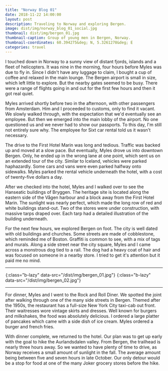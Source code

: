 ```yaml
---
title: "Norway Blog 01"
date: 2018-11-22 14:00:00
layout: post
description: Traveling to Norway and exploring Bergen.
image: dist/img/norway_blog_01_social.jpg
thumbnail: dist/img/bergen_01.jpg
thumbnail-caption: Group of young men in Bergen, Norway.
thumbnail-coordinates: 60.394275&deg; N, 5.3261278&deg; E
categories: travel
---
```


I touched down in Norway to a sunny view of distant fjords, islands and a fleet of helicopters. It was nine in the morning, four hours before Myles was due to fly in. Since I didn't have any luggage to claim, I bought a cup of coffee and relaxed in the main lounge. The Bergen airport is small in size, which left little to explore. But the nearby gates seemed to be busy. There were a range of flights going in and out for the first few hours and then it got real quiet.

Myles arrived shortly before two in the afternoon, with other passengers from Amsterdam. Him and I proceeded to customs, only to find it vacant. We slowly walked through, with the expectation that we'd eventually see an employee. But then we emerged into the main lobby of the airport. No one questioned us and we never had to show our passports. To this day, I'm still not entirely sure why. The employee for Sixt car rental told us it wasn't necessary.

The drive to the First Hotel Marin was long and tedious. Traffic was backed up and moved at a slow pace. But eventually, Myles drove us into downtown Bergen. Only, he ended up in the wrong lane at one point, which sent us on an extended tour of the city. Similar to Iceland, vehicles were parked haphazardly. Some cars and vans were even parked halfway onto sidewalks. Myles parked the rental vehicle underneath the hotel, with a cost of twenty-five dollars a day.

After we checked into the hotel, Myles and I walked over to see the Hanseatic buildings of Bryggen. The heritage site is located along the eastern side of the Vågen harbour and a block away from the First Hotel Marin. The sunlight was nearly perfect, which made the long row of red and white buildings stand-out. Two of the stores were under construction, with massive tarps draped over. Each tarp had a detailed illustration of the building underneath.

For the next few hours, we explored Bergen on foot. The city is well dated with old buildings and churches. Some streets are made of cobblestone, which reminded me of Boston. Graffiti is common to see, with a mix of tags and murals. Along a side street near the city square, Myles and I came across a monstrous dog tied to a rail. The dog had a heavy coat of hair and was focused on someone in a nearby store. I tried to get it's attention but it paid me no mind.

---

![Group of young men in Bergen, Norway.](data:image/gif;base64,R0lGODlhAQABAAAAACH5BAEKAAEALAAAAAABAAEAAAICTAEAOw==){:class="b-lazy" data-src="/dist/img/bergen_01.jpg"}
![Fluffy dog in Bergen, Norway.](data:image/gif;base64,R0lGODlhAQABAAAAACH5BAEKAAEALAAAAAABAAEAAAICTAEAOw==){:class="b-lazy" data-src="/dist/img/bergen_02.jpg"}

---

For dinner, Myles and I went to the Rock and Roll Diner. We spotted the joint after walking through one of the many side streets in Bergen. Themed after the 1950s, the restaurant has a full-size New York City taxi-cab out front. Their waitresses wore vintage skirts and dresses. Well known for burgers and milkshakes, the food was absolutely delicious. I ordered a large platter of pancakes which came with a side dish of ice cream. Myles ordered a burger and french fries.

With dinner complete, we returned to the hotel. Our plan was to get up early with the goal to hike the Aurlandsdalen valley. From Bergen, the trailhead is nearly three hours away. So we wanted to have plenty of time to drive, as Norway receives a small amount of sunlight in the fall. The average amount being between five and seven hours in late October. Our only detour would be a stop for food at one of the many Joker grocery stores before the hike.